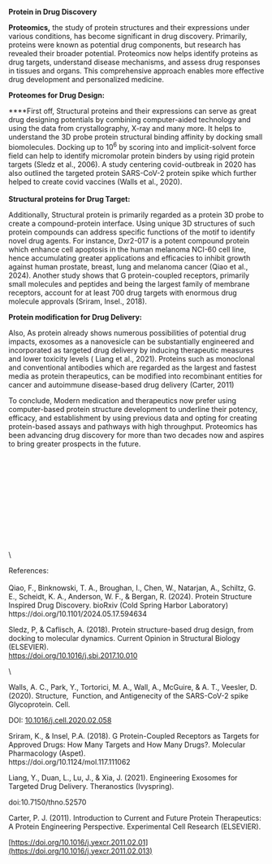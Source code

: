 **Protein in Drug Discovery**

**Proteomics,** the study of protein structures and their expressions under various conditions, has become significant in drug discovery. Primarily, proteins were known as potential drug components, but research has revealed their broader potential. Proteomics now helps identify proteins as drug targets, understand disease mechanisms, and assess drug responses in tissues and organs. This comprehensive approach enables more effective drug development and personalized medicine. 

**Proteomes for Drug Design:**

****First off, Structural proteins and their expressions can serve as great drug designing potentials by combining computer-aided technology and using the data from crystallography, X-ray and many more. It helps to understand the 3D probe protein structural binding affinity by docking small biomolecules. Docking up to 10<sup>6</sup> by scoring into and implicit-solvent force field can help to identify micromolar protein binders by using rigid protein targets (Sledz et al., 2006). A study centering covid-outbreak in 2020 has also outlined the targeted protein SARS-CoV-2 protein spike which further helped to create covid vaccines (Walls et al., 2020). \
\
&#x20;**Structural proteins for Drug Target:**

Additionally, Structural protein is primarily regarded as a protein 3D probe to create a compound-protein interface. Using unique 3D structures of such protein compounds can address specific functions of the motif to identify novel drug agents. For instance, Dxr2-017 is a potent compound protein which enhance cell apoptosis in the human melanoma NCI-60 cell line, hence accumulating greater applications and efficacies to inhibit growth against human prostate, breast, lung and melanoma cancer (Qiao et al., 2024). Another study shows that G protein-coupled receptors, primarily small molecules and peptides and being the largest family of membrane receptors, account for at least 700 drug targets with enormous drug molecule approvals (Sriram, Insel., 2018). 

**Protein modification for Drug Delivery:**

Also, As protein already shows numerous possibilities of potential drug impacts, exosomes as a nanovesicle can be substantially engineered and incorporated as targeted drug delivery by inducing therapeutic measures and lower toxicity levels ( Liang et al., 2021). Proteins such as monoclonal and conventional antibodies which are regarded as the largest and fastest media as protein therapeutics, can be modified into recombinant entities for cancer and autoimmune disease-based drug delivery (Carter, 2011) 

To conclude, Modern medication and therapeutics now prefer using computer-based protein structure development to underline their potency, efficacy, and establishment by using previous data and opting for creating protein-based assays and pathways with high throughput. Proteomics has been advancing drug discovery for more than two decades now and aspires to bring greater prospects in the future. 

\
\
\
\
\
\
\
\
\
\
\
\


References:\
\
Qiao, F., Binknowski, T. A., Broughan, I., Chen, W., Natarjan, A., Schiltz, G. E., Scheidt, K. A., Anderson, W. F., & Bergan, R. (2024). Protein Structure Inspired Drug Discovery. bioRxiv (Cold Spring Harbor Laboratory)\
https\://doi.org/10.1101/2024.05.17.594634

Sledz, P, & Caflisch, A. (2018). Protein structure-based drug design, from docking to molecular dynamics. Current Opinion in Structural Biology (ELSEVIER).\
<https://doi.org/10.1016/j.sbi.2017.10.010>

\


Walls, A. C., Park, Y., Tortorici, M. A., Wall, A., McGuire, & A. T., Veesler, D. (2020). Structure,  Function, and Antigenecity of the SARS-CoV-2 spike Glycoprotein. Cell. 

DOI: [10.1016/j.cell.2020.02.058](https://doi.org/10.1016/j.cell.2020.02.058)

Sriram, K., & Insel, P.A. (2018). G Protein-Coupled Receptors as Targets for Approved Drugs: How Many Targets and How Many Drugs?. Molecular Pharmacology (Aspet).\
https\://doi.org/10.1124/mol.117.111062

Liang, Y., Duan, L., Lu, J., & Xia, J. (2021). Engineering Exosomes for Targeted Drug Delivery. Theranostics (Ivyspring).

doi:10.7150/thno.52570

Carter, P. J. (2011). Introduction to Current and Future Protein Therapeutics: A Protein Engineering Perspective. Experimental Cell Research (ELSEVIER).

[https://doi.org/10.1016/j.yexcr.2011.02.01](https://doi.org/10.1016/j.yexcr.2011.02.013)
